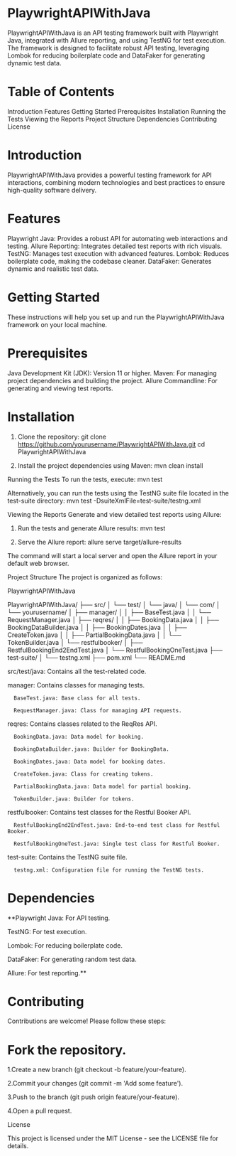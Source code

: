 # PlaywrightAPIWithJava

PlaywrightAPIWithJava is an API testing framework built with Playwright Java, integrated with Allure reporting, and using TestNG for test execution. The framework is designed to facilitate robust API testing, leveraging Lombok for reducing boilerplate code and DataFaker for generating dynamic test data.

# Table of Contents
Introduction
Features
Getting Started
Prerequisites
Installation
Running the Tests
Viewing the Reports
Project Structure
Dependencies
Contributing
License

# Introduction
PlaywrightAPIWithJava provides a powerful testing framework for API interactions, combining modern technologies and best practices to ensure high-quality software delivery.

# Features
Playwright Java: Provides a robust API for automating web interactions and testing.
Allure Reporting: Integrates detailed test reports with rich visuals.
TestNG: Manages test execution with advanced features.
Lombok: Reduces boilerplate code, making the codebase cleaner.
DataFaker: Generates dynamic and realistic test data.

# Getting Started
These instructions will help you set up and run the PlaywrightAPIWithJava framework on your local machine.

# Prerequisites
Java Development Kit (JDK): Version 11 or higher.
Maven: For managing project dependencies and building the project.
Allure Commandline: For generating and viewing test reports.

# Installation
1. Clone the repository:
git clone https://github.com/yourusername/PlaywrightAPIWithJava.git
cd PlaywrightAPIWithJava


2. Install the project dependencies using Maven:
mvn clean install

Running the Tests
To run the tests, execute:
mvn test

Alternatively, you can run the tests using the TestNG suite file located in the test-suite directory:
mvn test -DsuiteXmlFile=test-suite/testng.xml

Viewing the Reports
Generate and view detailed test reports using Allure:

1. Run the tests and generate Allure results:
   mvn test
   
2. Serve the Allure report:
   allure serve target/allure-results

The command will start a local server and open the Allure report in your default web browser.

Project Structure
The project is organized as follows:

PlaywrightAPIWithJava

PlaywrightAPIWithJava/
├── src/
│   └── test/
│       └── java/
│           └── com/
│               └── yourusername/
│                   ├── manager/
│                   │   ├── BaseTest.java
│                   │   └── RequestManager.java
│                   ├── reqres/
│                   │   ├── BookingData.java
│                   │   ├── BookingDataBuilder.java
│                   │   ├── BookingDates.java
│                   │   ├── CreateToken.java
│                   │   ├── PartialBookingData.java
│                   │   └── TokenBuilder.java
│                   └── restfulbooker/
│                       ├── RestfulBookingEnd2EndTest.java
│                       └── RestfulBookingOneTest.java
├── test-suite/
│   └── testng.xml
├── pom.xml
└── README.md


src/test/java: Contains all the test-related code.

   manager: Contains classes for managing tests.
   
      BaseTest.java: Base class for all tests.
      
      RequestManager.java: Class for managing API requests.
      
   reqres: Contains classes related to the ReqRes API.
   
      BookingData.java: Data model for booking.
      
      BookingDataBuilder.java: Builder for BookingData.
      
      BookingDates.java: Data model for booking dates.
      
      CreateToken.java: Class for creating tokens.
      
      PartialBookingData.java: Data model for partial booking.
      
      TokenBuilder.java: Builder for tokens.
      
restfulbooker: Contains test classes for the Restful Booker API.

      RestfulBookingEnd2EndTest.java: End-to-end test class for Restful Booker.
      
      RestfulBookingOneTest.java: Single test class for Restful Booker.
      
test-suite: Contains the TestNG suite file.

      testng.xml: Configuration file for running the TestNG tests.

# Dependencies

**Playwright Java: For API testing.

TestNG: For test execution.

Lombok: For reducing boilerplate code.

DataFaker: For generating random test data.

Allure: For test reporting.**

# Contributing

Contributions are welcome! Please follow these steps:

# Fork the repository.

1.Create a new branch (git checkout -b feature/your-feature).

2.Commit your changes (git commit -m 'Add some feature').

3.Push to the branch (git push origin feature/your-feature).

4.Open a pull request.


License

This project is licensed under the MIT License - see the LICENSE file for details.
